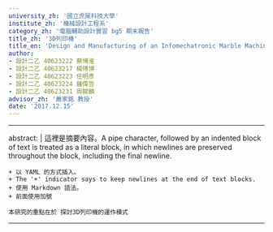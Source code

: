 ```yaml
---
university_zh: '國立虎尾科技大學'
institute_zh: '機械設計工程系'
category_zh: '電腦輔助設計實習 bg5 期末報告'
title_zh: '3D列印機'
title_en: 'Design and Manufacturing of an Infomechatronic Marble Machine Project'
author:
- 設計二乙 40623222 蔡博淮
- 設計二乙 40623217 楊傅博
- 設計二乙 40623223 任明彥
- 設計二乙 40623224 鍾偉哲
- 設計二乙 40623231 周駿麟
advisor_zh: '嚴家銘 教授'
date: '2017.12.15'
---
```


---
abstract: |
    這裡是摘要內容。A pipe character, followed by an indented block of text is treated as a literal block, in which newlines are preserved throughout the block, including the final newline.
    
    + 以 YAML 的方式插入。
    + The '+' indicator says to keep newlines at the end of text blocks.
    + 使用 Markdown 語法。
    + 前面使用加號
    
    本研究的重點在於 探討3D列印機的運作模式
---


